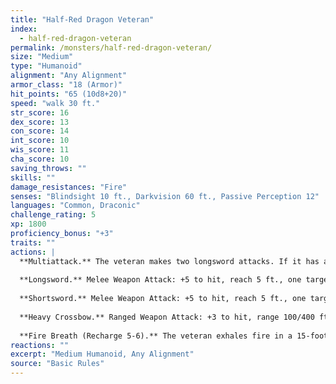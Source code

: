```yaml
---
title: "Half-Red Dragon Veteran"
index:
  - half-red-dragon-veteran
permalink: /monsters/half-red-dragon-veteran/
size: "Medium"
type: "Humanoid"
alignment: "Any Alignment"
armor_class: "18 (Armor)"
hit_points: "65 (10d8+20)"
speed: "walk 30 ft."
str_score: 16
dex_score: 13
con_score: 14
int_score: 10
wis_score: 11
cha_score: 10
saving_throws: ""
skills: ""
damage_resistances: "Fire"
senses: "Blindsight 10 ft., Darkvision 60 ft., Passive Perception 12"
languages: "Common, Draconic"
challenge_rating: 5
xp: 1800
proficiency_bonus: "+3"
traits: ""
actions: |
  **Multiattack.** The veteran makes two longsword attacks. If it has a shortsword drawn, it can also make a shortsword attack.
  
  **Longsword.** Melee Weapon Attack: +5 to hit, reach 5 ft., one target. Hit: 7 (1d8 + 3) slashing damage, or 8 (1d10 + 3) slashing damage if used with two hands.
  
  **Shortsword.** Melee Weapon Attack: +5 to hit, reach 5 ft., one target. Hit: 6 (1d6 + 3) piercing damage.
  
  **Heavy Crossbow.** Ranged Weapon Attack: +3 to hit, range 100/400 ft., one target. Hit: 6 (1d10 + 1) piercing damage.
  
  **Fire Breath (Recharge 5-6).** The veteran exhales fire in a 15-foot cone. Each creature in that area must make a DC 15 Dexterity saving throw, taking 24 (7d6) fire damage on a failed save, or half as much damage on a successful one.
reactions: ""
excerpt: "Medium Humanoid, Any Alignment"
source: "Basic Rules"
---
```

